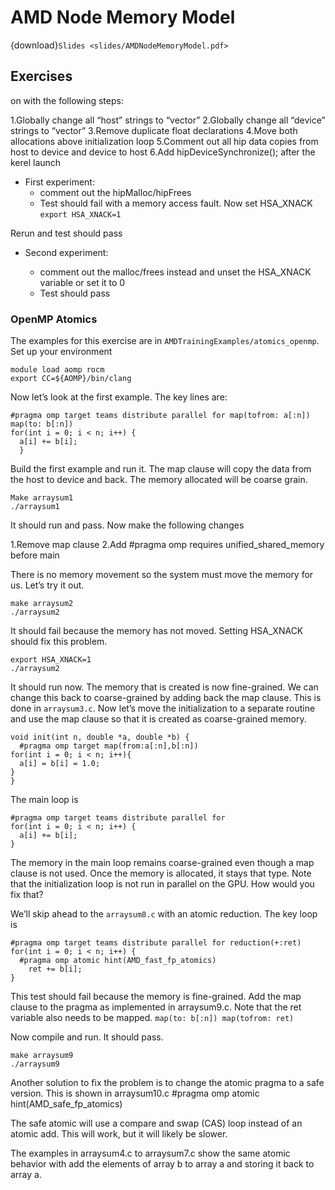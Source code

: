 # AMD Node Memory Model

{download}`Slides <slides/AMDNodeMemoryModel.pdf>`

## Exercises

on with the following steps:

1.Globally change all “host” strings to “vector”
2.Globally change all “device” strings to “vector”
3.Remove duplicate float declarations
4.Move both allocations above initialization loop
5.Comment out all hip data copies from host to device and device to host
6.Add hipDeviceSynchronize(); after the kerel launch

* First experiment:
    * comment out the hipMalloc/hipFrees
    * Test should fail with a memory access fault. Now set HSA_XNACK
     `export HSA_XNACK=1`
 
 Rerun and test should pass
 
 * Second experiment: 
 
     * comment out the malloc/frees instead and unset the HSA_XNACK variable or set it to 0
     * Test should pass
 
### OpenMP Atomics
 
 The examples for this exercise are in `AMDTrainingExamples/atomics_openmp`.
 Set up your environment
 ```
 module load aomp rocm
 export CC=${AOMP}/bin/clang
 ```
 Now let’s look at the first example. The key lines are:
 ```
 #pragma omp target teams distribute parallel for map(tofrom: a[:n]) map(to: b[:n])
 for(int i = 0; i < n; i++) {
   a[i] += b[i];
   }
   ```
   Build the first example and run it. The map clause will copy the data from the host to device and back. The memory allocated will be coarse grain.
   ```
   Make arraysum1
   ./arraysum1
   ```
   
   It should run and pass. Now make the following changes 
   
   1.Remove map clause
   2.Add #pragma omp requires unified_shared_memory before main
   
   There is no memory movement so the system must move the memory for us. Let’s try it out.
   ```
   make arraysum2
   ./arraysum2
   ```
   
   It should fail because the memory has not moved. Setting HSA_XNACK should fix this problem.
   ```
   export HSA_XNACK=1
   ./arraysum2
   ```
   It should run now. The memory that is created is now fine-grained. We can change this back to coarse-grained by adding back the map clause. This is done in `arraysum3.c`.
   Now let’s move the initialization to a separate routine and use the map clause so that it is created as coarse-grained memory.
   ```
   void init(int n, double *a, double *b) {
     #pragma omp target map(from:a[:n],b[:n])
 for(int i = 0; i < n; i++){
     a[i] = b[i] = 1.0;
   }
   }
   ```
   The main loop is
   ```
   #pragma omp target teams distribute parallel for
   for(int i = 0; i < n; i++) {
     a[i] += b[i];
 }
 ```
 The memory in the main loop remains coarse-grained even though a map clause is not used. Once the memory is allocated, it stays that type. Note that the initialization loop is not run in parallel on the GPU. How would you fix that?
 
 We’ll skip ahead to the `arraysum8.c` with an atomic reduction. The key loop is
 ```
 #pragma omp target teams distribute parallel for reduction(+:ret)
 for(int i = 0; i < n; i++) {
   #pragma omp atomic hint(AMD_fast_fp_atomics)
     ret += b[i];
 }
 ```
 This test should fail because the memory is fine-grained. Add the map clause to the pragma as implemented in arraysum9.c. Note that the ret variable also needs to be mapped.
 `map(to: b[:n]) map(tofrom: ret)`
 
 Now compile and run. It should pass.
 ```
 make arraysum9
 ./arraysum9
 ```
 
 Another solution to fix the problem is to change the atomic pragma to a safe version. This is shown in arraysum10.c
 #pragma omp atomic hint(AMD_safe_fp_atomics)
 
 The safe atomic will use a compare and swap (CAS) loop instead of an atomic add. This will work, but it will likely be slower.
 
 The examples in arraysum4.c to arraysum7.c show the same atomic behavior with add the elements of array b to array a and storing it back to array a. 
 
 
